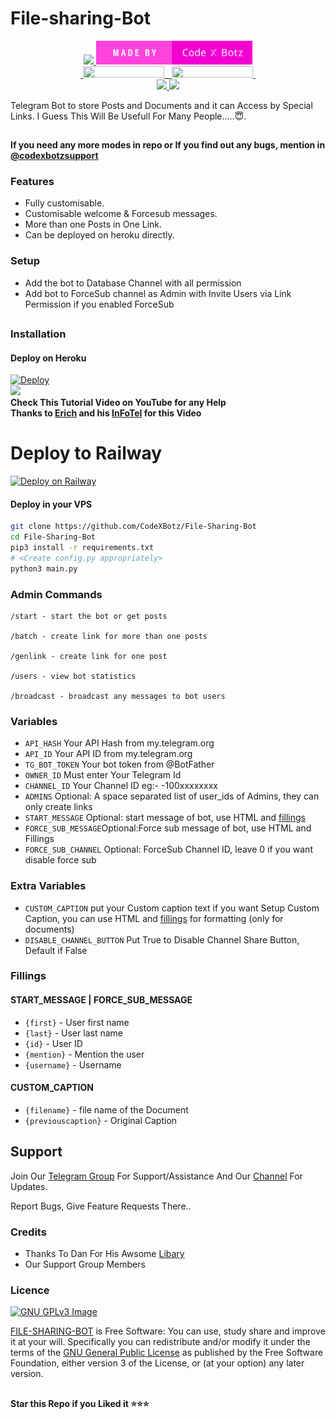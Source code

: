# File-sharing-Bot

<p align="center">
  <a href="https://www.python.org">
    <img src="http://ForTheBadge.com/images/badges/made-with-python.svg" width ="250">
  </a>
  <a href="https://t.me/CodeXBotz">
    <img src="https://github.com/CodeXBotz/PyrogramGenStr/blob/main/resources/madebycodex-badge.svg" width="250">
  </a><br>
  <a href="https://t.me/CodeXBotz">
    &nbsp;<img src="https://img.shields.io/badge/Code%20%F0%9D%95%8F%20Botz-Channel-blue?style=flat-square&logo=telegram" width="130" height="18">&nbsp;
  </a>
  <a href="https://t.me/codexbotzsupport">
    &nbsp;<img src="https://img.shields.io/badge/Code%20%F0%9D%95%8F%20Botz-Group-blue?style=flat-square&logo=telegram" width="130" height="18">&nbsp;
  </a>
  <br>
  <a href="https://github.com/CodeXBotz/File-Sharing-Bot/stargazers">
    <img src="https://img.shields.io/github/stars/CodeXBotz/File-Sharing-Bot?style=social">
  </a>
  <a href="https://github.com/CodeXBotz/File-Sharing-Bot/fork">
    <img src="https://img.shields.io/github/forks/CodeXBotz/File-Sharing-Bot?label=Fork&style=social">
  </a>  
</p>


Telegram Bot to store Posts and Documents and it can Access by Special Links.
I Guess This Will Be Usefull For Many People.....😇. 

##

**If you need any more modes in repo or If you find out any bugs, mention in [@codexbotzsupport ](https://www.telegram.dog/codexbotzsupport)**

### Features
- Fully customisable.
- Customisable welcome & Forcesub messages.
- More than one Posts in One Link.
- Can be deployed on heroku directly.

### Setup

- Add the bot to Database Channel with all permission
- Add bot to ForceSub channel as Admin with Invite Users via Link Permission if you enabled ForceSub 

##
### Installation
#### Deploy on Heroku
[![Deploy](https://www.herokucdn.com/deploy/button.svg)](https://heroku.com/deploy?template=https://github.com/CodeXBotz/File-Sharing-Bot)</br>
<a href="https://youtu.be/LCrkRTMkmzE">
  <img src="https://img.shields.io/badge/How%20to-Deploy-red?logo=youtube" width="147">
</a><br>
**Check This Tutorial Video on YouTube for any Help**<br>
**Thanks to [Erich](https://t.me/ErichDaniken) and his [InFoTel](https://t.me/InFoTel_Group) for this Video**
# Deploy to Railway
[![Deploy on Railway](https://railway.app/button.svg)](https://railway.app/new/template?template=https%3A%2F%2Fgithub.com%2FPulapatta%2FFile-sharing-Bot&envs=ADMINS%2CAPI_HASH%2CAPP_ID%2CCHANNEL_ID%2CFORCE_SUB_CHANNEL%2CFORCE_SUB_MESSAGE%2COWNER_ID%2CSTART_MESSAGE%2CTG_BOT_TOKEN&ADMINSDesc=A+space+separated+list+of+user_ids+of+Admins%2C+they+can+only+create+links&API_HASHDesc=your+api+hash%2C+take+it+from+my.telegram.org&APP_IDDesc=your+api+hash%2C+take+it+from+my.telegram.org&CHANNEL_IDDesc=make+a+channel+%28database+channel%29%2C+then+make+the+bot+as+admin+in+channel%2C+and+it%27s+id&FORCE_SUB_CHANNELDesc=id+of+the+channel+or+group%2C+if+you+want+enable+force+sub+feature+else+put+0&FORCE_SUB_MESSAGEDesc=Optional%3A+Force+Sub+message+of+bot%2C+use+HTML+parsemode+format&OWNER_IDDesc=An+integer+of+consisting+of+your+owner+ID&START_MESSAGEDesc=Optional%3A+start+message+of+bot%2C+use+HTML+parsemode+format&TG_BOT_TOKENDesc=Your+Bot+token%2C+Get+it+from+%40Botfather&ADMINSDefault=1055623367&API_HASHDefault=6c2ee4bf150d9f3cd3e3d64aad0772c8&APP_IDDefault=6c2ee4bf150d9f3cd3e3d64aad0772c8&CHANNEL_IDDefault=-1001742622779&FORCE_SUB_MESSAGEDefault=%3Cb%3E%E2%99%A6%EF%B8%8F+READ+THIS+INSTRUCTION+%E2%99%A6%EF%B8%8F++%F0%9F%97%A3+%E0%B4%AE%E0%B5%82%E0%B4%B5%E0%B4%BF++%E0%B4%B1%E0%B5%8B%E0%B4%B8%E0%B5%8D%E0%B4%B1%E0%B5%8D%E0%B4%B1%E0%B5%BC%E0%B4%AF%E0%B4%BF%E0%B5%BD+%E0%B4%AE%E0%B5%82%E0%B4%B5%E0%B4%BF+%E0%B4%B2%E0%B4%AD%E0%B4%BF%E0%B4%95%E0%B5%8D%E0%B4%95%E0%B4%A3%E0%B4%AE%E0%B5%86%E0%B4%99%E0%B5%8D%E0%B4%95%E0%B4%BF%E0%B5%BD+%E0%B4%8E%E0%B4%99%E0%B5%8D%E0%B4%95%E0%B4%BF%E0%B5%BD+%E0%B4%9E%E0%B4%99%E0%B5%8D%E0%B4%99%E0%B4%B3%E0%B5%81%E0%B4%9F%E0%B5%86+%E0%B4%AE%E0%B5%86%E0%B4%AF%E0%B4%BF%E0%B5%BB+%E0%B4%9A%E0%B4%BE%E0%B4%A8%E0%B4%B2%E0%B4%BF%E0%B5%BD+%E0%B4%9C%E0%B5%8B%E0%B4%AF%E0%B4%BF%E0%B5%BB+%E0%B4%9A%E0%B5%86%E0%B4%AF%E0%B5%8D%E0%B4%A4%E0%B4%BE%E0%B5%BD+%E0%B4%AE%E0%B4%BE%E0%B4%A4%E0%B5%8D%E0%B4%B0%E0%B4%AE%E0%B5%87+%E0%B4%AE%E0%B5%82%E0%B4%B5%E0%B4%BF+%E0%B4%B2%E0%B4%AD%E0%B4%BF%E0%B4%95%E0%B5%8D%E0%B4%95%E0%B5%81%E0%B4%95%E0%B4%AF%E0%B5%81%E0%B4%B3%E0%B5%8D%E0%B4%B3%E0%B5%82+%E0%B4%9C%E0%B5%8B%E0%B4%AF%E0%B4%BF%E0%B5%BB+%E0%B4%9A%E0%B5%86%E0%B4%AF%E0%B5%8D%E0%B4%A4%E0%B5%81+%E0%B4%95%E0%B4%B4%E0%B4%BF%E0%B4%9E%E0%B5%8D%E0%B4%9E%E0%B4%BE%E0%B5%BD+%E0%B4%AC%E0%B5%8B%E0%B4%9F%E0%B5%8D%E0%B4%9F%E0%B4%BF%E0%B5%BD+%E0%B4%B5%E0%B4%A8%E0%B5%8D%E0%B4%A8%E0%B4%BF%E0%B4%9F%E0%B5%8D%E0%B4%9F%E0%B5%8D+%E0%B4%9F%E0%B5%8D%E0%B4%B0%E0%B5%88+%E0%B4%8E%E0%B4%97%E0%B5%88%E0%B5%BB+%E0%B4%8E%E0%B4%A8%E0%B5%8D%E0%B4%A8+%E0%B4%AC%E0%B4%9F%E0%B5%8D%E0%B4%9F%E0%B5%BA+%E0%B4%95%E0%B5%8D%E0%B4%B2%E0%B4%BF%E0%B4%95%E0%B5%8D%E0%B4%95%E0%B5%8D+%E0%B4%9A%E0%B5%86%E0%B4%AF%E0%B5%8D%E0%B4%A4%E0%B4%BE%E0%B5%BD+%E0%B4%A8%E0%B4%BF%E0%B4%99%E0%B5%8D%E0%B4%99%E0%B5%BE+%E0%B4%8F%E0%B4%A4%E0%B5%81+%E0%B4%AE%E0%B5%82%E0%B4%B5%E0%B4%BF%E0%B4%AF%E0%B4%BE%E0%B4%A3%E0%B5%8D+%E0%B4%85%E0%B4%A8%E0%B5%8D%E0%B4%B5%E0%B5%87%E0%B4%B7%E0%B4%BF%E0%B4%9A%E0%B5%8D%E0%B4%9A%E0%B5%81+%E0%B4%B5%E0%B4%A8%E0%B5%8D%E0%B4%A8%E0%B4%A4%E0%B5%8D+%E0%B4%86+%E0%B4%AE%E0%B5%82%E0%B4%B5%E0%B4%BF+%E0%B4%B2%E0%B4%AD%E0%B4%BF%E0%B4%95%E0%B5%8D%E0%B4%95%E0%B5%81%E0%B4%82..%F0%9F%98%8D++%F0%9F%97%A3+If+you+want+to+get+a+movie+on+the+movie+roster%2C+you+can+only+get+the+movie+by+joining+our+main+channel.+%F0%9F%99%88+%3C%2Fb%3E++&OWNER_IDDefault=1055623367&START_MESSAGEDefault=%3Cb%3E%EA%9C%B1%E1%B4%8F%E1%B4%8F%CA%80y+%E1%B4%85%E1%B4%9C%E1%B4%85%E1%B4%87....%E2%9D%97%EF%B8%8F%E2%9D%97%EF%B8%8F+++%C9%AA+%E1%B4%80%E1%B4%8D+%E1%B4%A1%E1%B4%8F%CA%80%E1%B4%8B+%E1%B4%8F%C9%B4%CA%9F%CA%8F+%EA%9C%B0%E1%B4%8F%CA%80+%E1%B4%8D%CA%8F+%CA%99%E1%B4%8F%EA%9C%B1%EA%9C%B1++++%E1%B4%85%E1%B4%8F+%C9%B4%E1%B4%8F%E1%B4%9B+%EA%9C%B0%CA%9F%E1%B4%8F%E1%B4%8F%E1%B4%85+%E1%B4%8D%E1%B4%87+%C9%AA+%E1%B4%85%E1%B4%8F%C9%B4%27%E1%B4%9B+%CA%9F%C9%AA%E1%B4%8B%E1%B4%87+%EA%9C%B0%CA%9F%E1%B4%8F%E1%B4%8F%E1%B4%85%C9%AA%C9%B4%C9%A2+++%E1%B4%85%E1%B4%8F+%C9%B4%E1%B4%8F%E1%B4%9B+%E1%B4%A1%E1%B4%80%EA%9C%B1%E1%B4%9B%E1%B4%87+%E1%B4%9B%C9%AA%E1%B4%8D%E1%B4%87+%C9%A2%E1%B4%8F+%E1%B4%80%CA%9C%E1%B4%87%E1%B4%80%E1%B4%85+%F0%9D%90%81%F0%9D%90%88%F0%9D%90%93%F0%9D%90%82%F0%9D%90%87+++++%E2%9E%AA+Developer++%3Ca+href%3D%22https%3A%2F%2Ft.me%2FRafeeq_Kunnimon%22%3E%F0%9D%91%85%F0%9D%92%B6%F0%9D%92%BB%F0%9D%91%92%F0%9D%91%92%F0%9D%93%86%3C%2Fa%3E+%3C%2Fb%3E++&TG_BOT_TOKENDefault=2063436940%3AAAFJ3KEdjndsMUIxhHJG8dWYjaWWFWF8yzY&referralCode=MrktTech)

#### Deploy in your VPS
````bash
git clone https://github.com/CodeXBotz/File-Sharing-Bot
cd File-Sharing-Bot
pip3 install -r requirements.txt
# <Create config.py appropriately>
python3 main.py
````

### Admin Commands

```
/start - start the bot or get posts

/batch - create link for more than one posts

/genlink - create link for one post

/users - view bot statistics

/broadcast - broadcast any messages to bot users
```

### Variables

* `API_HASH` Your API Hash from my.telegram.org
* `API_ID` Your API ID from my.telegram.org
* `TG_BOT_TOKEN` Your bot token from @BotFather
* `OWNER_ID` Must enter Your Telegram Id
* `CHANNEL_ID` Your Channel ID eg:- -100xxxxxxxx
* `ADMINS` Optional: A space separated list of user_ids of Admins, they can only create links
* `START_MESSAGE` Optional: start message of bot, use HTML and <a href='https://github.com/codexbotz/File-Sharing-Bot/blob/main/README.md#start_message'>fillings</a>
* `FORCE_SUB_MESSAGE`Optional:Force sub message of bot, use HTML and Fillings
* `FORCE_SUB_CHANNEL` Optional: ForceSub Channel ID, leave 0 if you want disable force sub

### Extra Variables

* `CUSTOM_CAPTION` put your Custom caption text if you want Setup Custom Caption, you can use HTML and <a href='https://github.com/CodeXBotz/File-Sharing-Bot/blob/main/README.md#custom_caption'>fillings</a> for formatting (only for documents)
* `DISABLE_CHANNEL_BUTTON` Put True to Disable Channel Share Button, Default if False

### Fillings
#### START_MESSAGE | FORCE_SUB_MESSAGE

* `{first}` - User first name
* `{last}` - User last name
* `{id}` - User ID
* `{mention}` - Mention the user
* `{username}` - Username

#### CUSTOM_CAPTION

* `{filename}` - file name of the Document
* `{previouscaption}` - Original Caption


## Support   
Join Our [Telegram Group](https://www.telegram.dog/codexbotzsupport) For Support/Assistance And Our [Channel](https://www.telegram.dog/codexbotz) For Updates.   
   
Report Bugs, Give Feature Requests There..   

### Credits

- Thanks To Dan For His Awsome [Libary](https://github.com/pyrogram/pyrogram)
- Our Support Group Members

### Licence
[![GNU GPLv3 Image](https://www.gnu.org/graphics/gplv3-127x51.png)](http://www.gnu.org/licenses/gpl-3.0.en.html)  

[FILE-SHARING-BOT](https://github.com/CodeXBotz/File-Sharing-Bot/) is Free Software: You can use, study share and improve it at your
will. Specifically you can redistribute and/or modify it under the terms of the
[GNU General Public License](https://www.gnu.org/licenses/gpl.html) as
published by the Free Software Foundation, either version 3 of the License, or
(at your option) any later version. 

##

   **Star this Repo if you Liked it ⭐⭐⭐**

